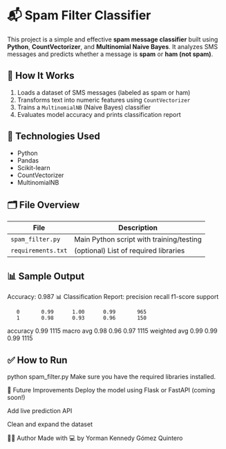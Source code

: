 # 📬 Spam Filter Classifier

This project is a simple and effective **spam message classifier** built using **Python**, **CountVectorizer**, and **Multinomial Naive Bayes**. It analyzes SMS messages and predicts whether a message is **spam** or **ham (not spam)**.

## 🧠 How It Works

1. Loads a dataset of SMS messages (labeled as spam or ham)
2. Transforms text into numeric features using `CountVectorizer`
3. Trains a `MultinomialNB` (Naive Bayes) classifier
4. Evaluates model accuracy and prints classification report

## 🚀 Technologies Used

- Python
- Pandas
- Scikit-learn
- CountVectorizer
- MultinomialNB

## 🗂️ File Overview

| File             | Description                                |
|------------------|--------------------------------------------|
| `spam_filter.py` | Main Python script with training/testing   |
| `requirements.txt` | (optional) List of required libraries    |

## 📊 Sample Output

Accuracy: 0.987
📊 Classification Report:
precision recall f1-score support

       0       0.99      1.00      0.99       965
       1       0.98      0.93      0.96       150

accuracy                           0.99      1115
macro avg 0.98 0.96 0.97 1115
weighted avg 0.99 0.99 0.99 1115

## ✅ How to Run
python spam_filter.py
Make sure you have the required libraries installed.

📌 Future Improvements
Deploy the model using Flask or FastAPI (coming soon!)

Add live prediction API

Clean and expand the dataset

🙋‍♂️ Author
Made with 💻 by Yorman Kennedy Gómez Quintero
